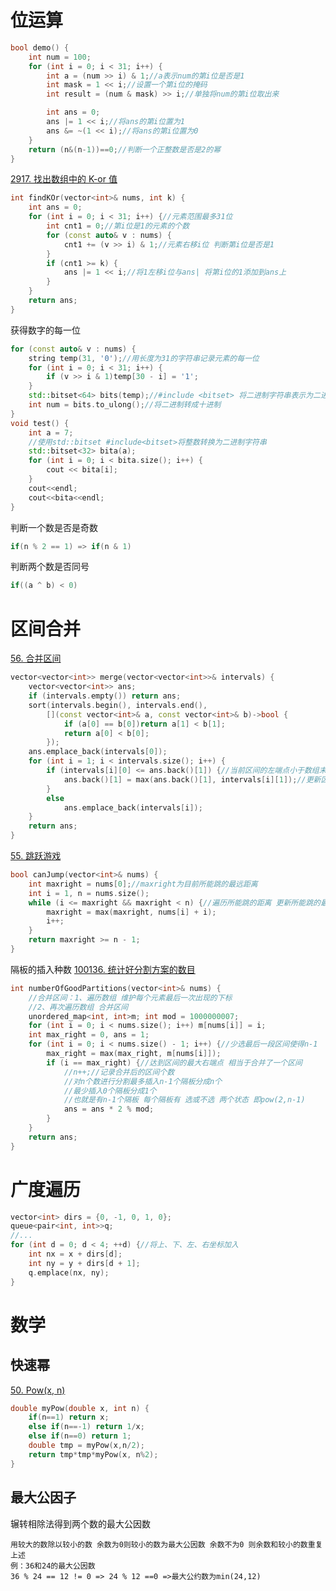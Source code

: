# 位运算
```c++
bool demo() {
	int num = 100;
	for (int i = 0; i < 31; i++) {
		int a = (num >> i) & 1;//a表示num的第i位是否是1
		int mask = 1 << i;//设置一个第i位的掩码
		int result = (num & mask) >> i;//单独将num的第i位取出来

		int ans = 0;
		ans |= 1 << i;//将ans的第i位置为1
		ans &= ~(1 << i);//将ans的第i位置为0
	}
	return (n&(n-1))==0;//判断一个正整数是否是2的幂
}
```

[2917. 找出数组中的 K-or 值](https://leetcode.cn/problems/find-the-k-or-of-an-array/)

```c++
int findKOr(vector<int>& nums, int k) {
    int ans = 0;
    for (int i = 0; i < 31; i++) {//元素范围最多31位
        int cnt1 = 0;//第i位是1的元素的个数
        for (const auto& v : nums) {
            cnt1 += (v >> i) & 1;//元素右移i位 判断第i位是否是1
        }
        if (cnt1 >= k) {
            ans |= 1 << i;//将1左移i位与ans| 将第i位的1添加到ans上
        }
    }
    return ans;
}
```
获得数字的每一位
```c++
for (const auto& v : nums) {
	string temp(31, '0');//用长度为31的字符串记录元素的每一位
	for (int i = 0; i < 31; i++) {
		if (v >> i & 1)temp[30 - i] = '1';
	}
	std::bitset<64> bits(temp);//#include <bitset> 将二进制字符串表示为二进制
	int num = bits.to_ulong();//将二进制转成十进制
}
void test() {
	int a = 7;
	//使用std::bitset #include<bitset>将整数转换为二进制字符串
	std::bitset<32> bita(a);
	for (int i = 0; i < bita.size(); i++) {
		cout << bita[i];
	}
	cout<<endl;
	cout<<bita<<endl;
}
```
判断一个数是否是奇数
```c++
if(n % 2 == 1) => if(n & 1)
```
判断两个数是否同号
```c++
if((a ^ b) < 0)
```
# 区间合并
[56. 合并区间](https://leetcode.cn/problems/merge-intervals/)
```c++
vector<vector<int>> merge(vector<vector<int>>& intervals) {
	vector<vector<int>> ans;
	if (intervals.empty()) return ans;
	sort(intervals.begin(), intervals.end(),
		[](const vector<int>& a, const vector<int>& b)->bool {
			if (a[0] == b[0])return a[1] < b[1];
			return a[0] < b[0];
		});
	ans.emplace_back(intervals[0]);
	for (int i = 1; i < intervals.size(); i++) {
		if (intervals[i][0] <= ans.back()[1]) {//当前区间的左端点小于数组末的区间的右端点
			ans.back()[1] = max(ans.back()[1], intervals[i][1]);//更新区间右端点
		}
		else
			ans.emplace_back(intervals[i]);
	}
	return ans;
}
```
[55. 跳跃游戏](https://leetcode.cn/problems/jump-game/)
```c++
bool canJump(vector<int>& nums) {
	int maxright = nums[0];//maxright为目前所能跳的最远距离
	int i = 1, n = nums.size();
	while (i <= maxright && maxright < n) {//遍历所能跳的距离 更新所能跳的最大距离
		maxright = max(maxright, nums[i] + i);
		i++;
	}
	return maxright >= n - 1;
}
```
隔板的插入种数
[100136. 统计好分割方案的数目](https://leetcode.cn/problems/count-the-number-of-good-partitions/)
```c++
int numberOfGoodPartitions(vector<int>& nums) {
	//合并区间：1、遍历数组 维护每个元素最后一次出现的下标
	//2、再次遍历数组 合并区间
	unordered_map<int, int>m; int mod = 1000000007;
	for (int i = 0; i < nums.size(); i++) m[nums[i]] = i;
	int max_right = 0, ans = 1;
	for (int i = 0; i < nums.size() - 1; i++) {//少选最后一段区间使得n-1
		max_right = max(max_right, m[nums[i]]);
		if (i == max_right) {//达到区间的最大右端点 相当于合并了一个区间
			//n++;//记录合并后的区间个数
			//对n个数进行分割最多插入n-1个隔板分成n个
			//最少插入0个隔板分成1个
			//也就是有n-1个隔板 每个隔板有 选或不选 两个状态 即pow(2,n-1)
			ans = ans * 2 % mod;
		}
	}
	return ans;
}
```
# 广度遍历
```c++
vector<int> dirs = {0, -1, 0, 1, 0};
queue<pair<int, int>>q;
//...
for (int d = 0; d < 4; ++d) {//将上、下、左、右坐标加入
	int nx = x + dirs[d];
	int ny = y + dirs[d + 1];
	q.emplace(nx, ny);
}
```
# 数学
## 快速幂
[50. Pow(x, n)](https://leetcode.cn/problems/powx-n/)
```c++
double myPow(double x, int n) {
    if(n==1) return x;
    else if(n==-1) return 1/x;
    else if(n==0) return 1;
    double tmp = myPow(x,n/2);
    return tmp*tmp*myPow(x, n%2);
}
```
## 最大公因子
辗转相除法得到两个数的最大公因数
```
用较大的数除以较小的数 余数为0则较小的数为最大公因数 余数不为0 则余数和较小的数重复上述
例：36和24的最大公因数
36 % 24 == 12 != 0 => 24 % 12 ==0 =>最大公约数为min(24,12)
```
